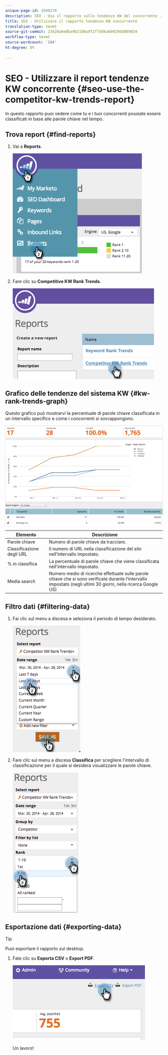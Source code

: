 ```yaml
---
unique-page-id: 2949270
description: SEO - Usa il rapporto sulle tendenze KW del concorrente - Marketo Docs - Documentazione del prodotto
title: SEO - Utilizzare il rapporto tendenze KW concorrente
translation-type: tm+mt
source-git-commit: 23428a6e0ba9b2108a8f2f7dd6a69929dd069834
workflow-type: tm+mt
source-wordcount: '184'
ht-degree: 0%

---
```



# SEO - Utilizzare il report tendenze KW concorrente {#seo-use-the-competitor-kw-trends-report}

In questo rapporto puoi vedere come tu e i tuoi concorrenti possiate essere classificati in base alle parole chiave nel tempo.

## Trova report {#find-reports}

1. Vai a **Reports**.

   ![](assets/image2014-9-18-14-3a6-3a18.png)

1. Fare clic su **Competitive KW Rank Trends**.

   ![](assets/image2014-9-18-14-3a6-3a37.png)

## Grafico delle tendenze del sistema KW {#kw-rank-trends-graph}

Questo grafico può mostrarvi la percentuale di parole chiave classificata in un intervallo specifico e come i concorrenti si sovrappongono.

![](assets/image2014-9-18-14-3a7-3a1.png)

| Elemento | Descrizione |
|---|---|
| Parole chiave | Numero di parole chiave da tracciare. |
| Classificazione degli URL | Il numero di URL nella classificazione del sito nell’intervallo impostato. |
| % in classifica | La percentuale di parole chiave che viene classificata nell’intervallo impostato. |
| Media search | Numero medio di ricerche effettuate sulle parole chiave che si sono verificate durante l’intervallo impostato (negli ultimi 30 giorni, nella ricerca Google US) |

## Filtro dati {#filtering-data}

1. Fai clic sul menu a discesa e seleziona il periodo di tempo desiderato.

   ![](assets/image2014-9-18-14-3a7-3a17.png)

1. Fare clic sul menu a discesa **Classifica** per scegliere l&#39;intervallo di classificazione per il quale si desidera visualizzare le parole chiave.

   ![](assets/image2014-9-18-14-3a8-3a26.png)

## Esportazione dati {#exporting-data}

>[!TIP]
>
>Puoi esportare il rapporto sul desktop.

1. Fate clic su **Esporta CSV** o **Export PDF**.

   ![](assets/image2014-9-18-14-3a9-3a49.png)

   Un lavoro!

